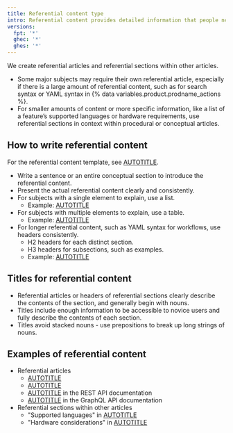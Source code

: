 ```yaml
---
title: Referential content type
intro: Referential content provides detailed information that people need while they are actively using a feature.
versions:
  fpt: '*'
  ghec: '*'
  ghes: '*'
---
```


We create referential articles and referential sections within other articles.
* Some major subjects may require their own referential article, especially if there is a large amount of referential content, such as for search syntax or YAML syntax in {% data variables.product.prodname_actions %}.
* For smaller amounts of content or more specific information, like a list of a feature’s supported languages or hardware requirements, use referential sections in context within procedural or conceptual articles.

## How to write referential content

For the referential content template, see [AUTOTITLE](/contributing/writing-for-github-docs/templates#referential-article-template).

* Write a sentence or an entire conceptual section to introduce the referential content.
* Present the actual referential content clearly and consistently.
* For subjects with a single element to explain, use a list.
  * Example: [AUTOTITLE](/organizations/managing-access-to-your-organizations-repositories/repository-permission-levels-for-an-organization#repository-roles-for-organizations)
* For subjects with multiple elements to explain, use a table.
  * Example: [AUTOTITLE](/organizations/managing-access-to-your-organizations-repositories/repository-permission-levels-for-an-organization#permissions-for-each-role)
* For longer referential content, such as YAML syntax for workflows, use headers consistently.
  * H2 headers for each distinct section.
  * H3 headers for subsections, such as examples.
  * Example: [AUTOTITLE](/actions/reference/workflow-syntax-for-github-actions)

## Titles for referential content

* Referential articles or headers of referential sections clearly describe the contents of the section, and generally begin with nouns.
* Titles include enough information to be accessible to novice users and fully describe the contents of each section.
* Titles avoid stacked nouns - use prepositions to break up long strings of nouns.

## Examples of referential content

* Referential articles
  * [AUTOTITLE](/get-started/accessibility/keyboard-shortcuts)
  * [AUTOTITLE](/enterprise-cloud@latest/admin/user-management/managing-users-in-your-enterprise/roles-in-an-enterprise)
  * [AUTOTITLE](/free-pro-team@latest/rest/reference/billing) in the REST API documentation
  * [AUTOTITLE](/graphql/reference/mutations) in the GraphQL API documentation
* Referential sections within other articles
  * "Supported languages" in [AUTOTITLE](/free-pro-team@latest/get-started/using-github/github-mobile#supported-languages-for-github-mobile)
  * "Hardware considerations" in [AUTOTITLE](/enterprise-server@latest/admin/installation/installing-github-enterprise-server-on-aws#hardware-considerations)
